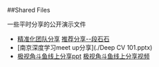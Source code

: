 ##Shared Files

一些平时分享的公开演示文件
 - [精准化团队分享](./精准化团队分享.pptx) [推荐分享--段石石](./推荐分享--段石石.pptx)
 - [南京深度学习meet up分享](./Deep CV 101.pptx)
 - [极视角斗鱼线上分享ppt](./深度学习TensorFlow下的计算机视觉.pptx) [极视角斗鱼线上分享视频](https://pan.baidu.com/s/1kVPRu55)
